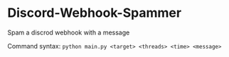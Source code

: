 # Discord-Webhook-Spammer
Spam a discrod webhook with a message

Command syntax: ```python main.py <target> <threads> <time> <message>```
